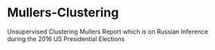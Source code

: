 # Mullers-Clustering
Unsupervised Clustering Mullers Report which is on Russian Inference during the 2016 US Presidential Elections
